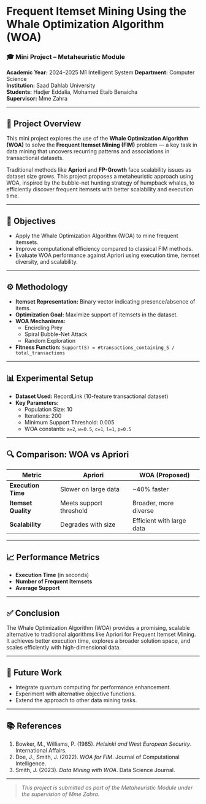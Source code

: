 # Frequent Itemset Mining Using the Whale Optimization Algorithm (WOA)

### 🎓 Mini Project – Metaheuristic Module  
**Academic Year:** 2024–2025  M1 Intelligent System
**Department:** Computer Science  
**Institution:** Saad Dahlab University  
**Students:** Hadjer Eddalia, Mohamed Etaib Benaicha  
**Supervisor:** Mme Zahra

---

## 📌 Project Overview

This mini project explores the use of the **Whale Optimization Algorithm (WOA)** to solve the **Frequent Itemset Mining (FIM)** problem — a key task in data mining that uncovers recurring patterns and associations in transactional datasets.

Traditional methods like **Apriori** and **FP-Growth** face scalability issues as dataset size grows. This project proposes a metaheuristic approach using WOA, inspired by the bubble-net hunting strategy of humpback whales, to efficiently discover frequent itemsets with better scalability and execution time.

---

## 🧠 Objectives

- Apply the Whale Optimization Algorithm (WOA) to mine frequent itemsets.
- Improve computational efficiency compared to classical FIM methods.
- Evaluate WOA performance against Apriori using execution time, itemset diversity, and scalability.

---

## ⚙️ Methodology

- **Itemset Representation:** Binary vector indicating presence/absence of items.
- **Optimization Goal:** Maximize support of itemsets in the dataset.
- **WOA Mechanisms:**
  - Encircling Prey
  - Spiral Bubble-Net Attack
  - Random Exploration
- **Fitness Function:** `Support(S) = #transactions_containing_S / total_transactions`

---

## 📊 Experimental Setup

- **Dataset Used:** RecordLink (10-feature transactional dataset)
- **Key Parameters:**
  - Population Size: 10
  - Iterations: 200
  - Minimum Support Threshold: 0.005
  - WOA constants: `a=2`, `w=0.5`, `c=1`, `l=1`, `p=0.5`

---

## 🔍 Comparison: WOA vs Apriori

| Metric                 | Apriori                | WOA (Proposed)           |
|------------------------|------------------------|--------------------------|
| **Execution Time**     | Slower on large data   | ~40% faster              |
| **Itemset Quality**    | Meets support threshold| Broader, more diverse    |
| **Scalability**        | Degrades with size     | Efficient with large data|

---

## 📈 Performance Metrics

- **Execution Time** (in seconds)
- **Number of Frequent Itemsets**
- **Average Support**

---

## ✅ Conclusion

The Whale Optimization Algorithm (WOA) provides a promising, scalable alternative to traditional algorithms like Apriori for Frequent Itemset Mining. It achieves better execution time, explores a broader solution space, and scales efficiently with high-dimensional data.

---

## 🔮 Future Work

- Integrate quantum computing for performance enhancement.
- Experiment with alternative objective functions.
- Extend the approach to other data mining tasks.

---

## 📚 References

1. Bowker, M., Williams, P. (1985). *Helsinki and West European Security*. International Affairs.
2. Doe, J., Smith, J. (2022). *WOA for FIM*. Journal of Computational Intelligence.
3. Smith, J. (2023). *Data Mining with WOA*. Data Science Journal.

---

> *This project is submitted as part of the Metaheuristic Module under the supervision of Mme Zahra.*
